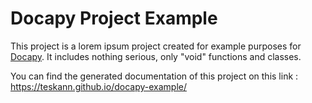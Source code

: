 # Docapy Project Example

This project is a lorem ipsum project created for example purposes for [Docapy](https://github.com/Teskann/Docapy).
It includes nothing serious, only "void" functions and classes.

You can find the generated documentation of this project on this link : https://teskann.github.io/docapy-example/